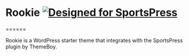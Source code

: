 # Rookie [![Designed for SportsPress](http://img.shields.io/badge/Designed%20for-SportsPress-00a69c.svg)](http://themeboy.com/sportspress/)
======

Rookie is a WordPress starter theme that integrates with the SportsPress plugin by ThemeBoy.
